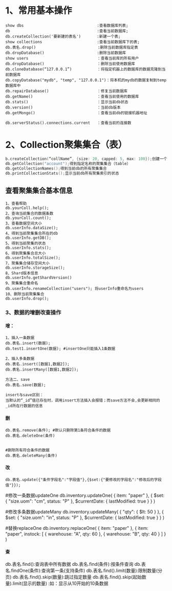 # 1、常用基本操作
```
show dbs                                :查看数据库列表;
db                                      :查看当前数据库;
db.createCollection('要新建的表名')       :新建一个表;
show collections                        :查看当前数据库下的表;
db.表名.drop()                           :删除当前数据库指定表
db.dropDatabase()                       :删除当前数据库
show users                              ：查看当前库的所有用户
db.dropDatabase()                       ：删除当前使用数据库
db.cloneDatabase(“127.0.0.1”)           ：将指定机器上的数据库的数据克隆到当前数据库
db.copyDatabase("mydb", "temp", "127.0.0.1")：将本机的mydb的数据复制到temp数据库中
db.repairDatabase()                     ：修复当前数据库
db.getName()                            ：查看当前使用的数据库
db.stats()                              ：显示当前db状态
db.version()                            ：当前db版本
db.getMongo()                           ：查看当前db的链接机器地址
 
db.serverStatus().connections.current   ：查看当前的连接数
```

# 2、Collection聚集集合（表）
```d
b.createCollection(“collName”, {size: 20, capped: 5, max: 100});创建一个聚集集合（table）
db.getCollection("account");得到指定名称的聚集集合（table）
db.getCollectionNames();得到当前db的所有聚集集合
db.printCollectionStats();显示当前db所有聚集索引的状态
 ```
  
## 查看聚集集合基本信息
```
1、查看帮助 
db.yourColl.help();
2、查询当前集合的数据条数 
db.yourColl.count();
3、查看数据空间大小
db.userInfo.dataSize();
4、得到当前聚集集合所在的db
db.userInfo.getDB();
5、得到当前聚集的状态
db.userInfo.stats();
6、得到聚集集合总大小
db.userInfo.totalSize();
7、聚集集合储存空间大小
db.userInfo.storageSize();
8、Shard版本信息 
db.userInfo.getShardVersion()
9、聚集集合重命名
db.userInfo.renameCollection("users"); 将userInfo重命名为users
10、删除当前聚集集合
db.userInfo.drop();
```
### 3、数据的增删改查操作

#### 增：
```
1、插入一条数据
db.表名.insert(数据);
db.test1.insertOne(数据); #insertOne只能插入1条数据
 
2、插入多条数据
db.表名.insert([数据1,数据2]);
db.表名.insertMany([数据1,数据2]);
 
方法二、save
db.表名.save(数据);
 
insert与save区别：
当默认的“_id”值已存在时，调用insert方法插入会报错；而save方法不会,会更新相同的_id所在行数据的信息
```
 
 
#### 删
```
db.表名.remove(条件); #默认只删除第1条符合条件的数据
db.表名.deleteOne(条件)
 

#删除所有符合条件的数据
db.表名.deleteMany(条件)
``` 
 
 
#### 改
```
db.表名.update({"条件字段名":"字段值"},{$set:{"要修改的字段名":"修改后的字段值"}});

```
#修改一条数据updateOne
db.inventory.updateOne(
   { item: "paper" },
   {
     $set: { "size.uom": "cm", status: "P" },
     $currentDate: { lastModified: true }
   }
)
 
#修改多条数据updateMany
db.inventory.updateMany(
   { "qty": { $lt: 50 } },
   {
     $set: { "size.uom": "in", status: "P" },
     $currentDate: { lastModified: true }
   }
)
 
#替换replaceOne
db.inventory.replaceOne(
   { item: "paper" },
   { item: "paper", instock: [ { warehouse: "A", qty: 60 }, { warehouse: "B", qty: 40 } ] }
)
 
#### 查
db.表名.find():查询表中所有数据
db.表名.find(条件):按条件查询
db.表名.findOne(条件):查询第一条(支持条件)
db.表名.find().limit(数量):限制数量(分页)
db.表名.find().skip(数量):跳过指定数量
db.表名.find().skip(起始数量).limit(显示的数量) :如：显示从10开始的10条数据
